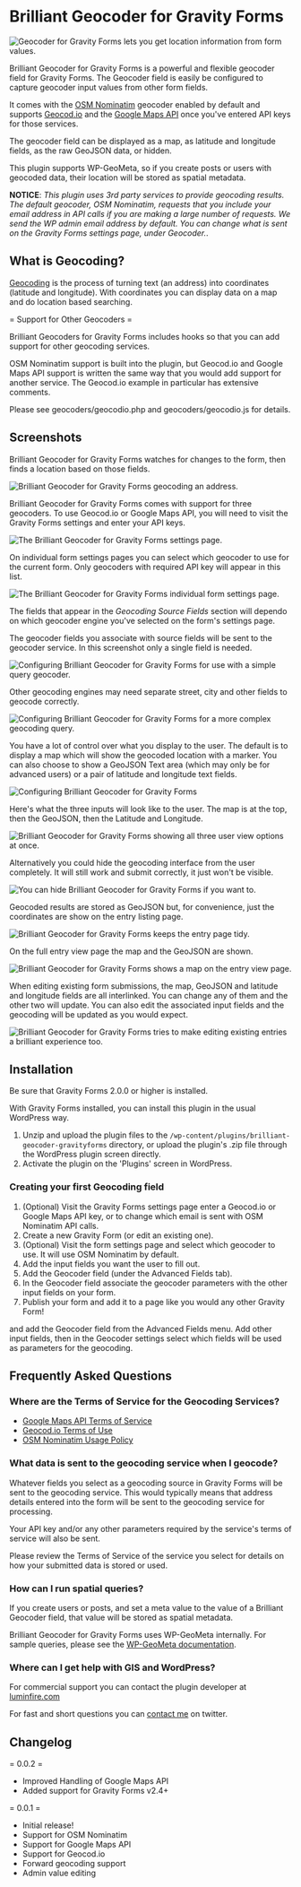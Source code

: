 Brilliant Geocoder for Gravity Forms
==========================
![Geocoder for Gravity Forms lets you get location information from form values.](assets/banner-1544x500.png)

Brilliant Geocoder for Gravity Forms is a powerful and flexible geocoder field
for Gravity Forms. The Geocoder field is easily be configured to capture geocoder 
input values from other form fields.

It comes with the [OSM Nominatim](http://wiki.openstreetmap.org/wiki/Nominatim) 
geocoder enabled by default and supports [Geocod.io](https://geocod.io/) 
and the [Google Maps API](https://developers.google.com/maps/) once you've entered 
API keys for those services. 

The geocoder field can be displayed as a map, as latitude and longitude
fields, as the raw GeoJSON data, or hidden.

This plugin supports WP-GeoMeta, so if you create posts or users with geocoded
data, their location will be stored as spatial metadata.

**NOTICE**: _This plugin uses 3rd party services to provide geocoding results.
The default geocoder, OSM Nominatim, requests that you include your email address 
in API calls if you are making a large number of requests. We send the WP admin 
email address by default. You can change what is sent on the Gravity Forms settings 
page, under *Geocoder*._.

What is Geocoding?
------------------

[Geocoding](https://en.wikipedia.org/wiki/Geocoding) is the process of turning 
text (an address) into coordinates (latitude and longitude). With coordinates 
you can display data on a map and do location based searching.

= Support for Other Geocoders =

Brilliant Geocoders for Gravity Forms includes hooks so that you can add
support for other geocoding services. 

OSM Nominatim support is built into the plugin, but Geocod.io and Google Maps
API support is written the same way that you would add support for another
service. The Geocod.io example in particular has extensive comments. 

Please see geocoders/geocodio.php and geocoders/geocodio.js for details.


Screenshots
-----------
Brilliant Geocoder for Gravity Forms watches for changes to the form, then finds a location based on those fields.

![Brilliant Geocoder for Gravity Forms geocoding an address.](assets/screenshot-1.png)

Brilliant Geocoder for Gravity Forms comes with support for three geocoders. To use Geocod.io or Google Maps API, 
you will need to visit the Gravity Forms settings and enter your API keys.

![The Brilliant Geocoder for Gravity Forms settings page.](assets/screenshot-2.png)

On individual form settings pages you can select which geocoder to use for the current form. Only geocoders with required API 
key will appear in this list.

![The Brilliant Geocoder for Gravity Forms individual form settings page.](assets/screenshot-3.png)

The fields that appear in the _Geocoding Source Fields_ section will dependo on which geocoder engine you've selected
on the form's settings page.

The geocoder fields you associate with source fields will be sent to the geocoder service. In this screenshot only a single field is needed.

![Configuring Brilliant Geocoder for Gravity Forms for use with a simple query geocoder.](assets/screenshot-4.png)

Other geocoding engines may need separate street, city and other fields to geocode correctly. 

![Configuring Brilliant Geocoder for Gravity Forms for a more complex geocoding query.](assets/screenshot-5.png)

You have a lot of control over what you display to the user. The default is to display a map which will show the geocoded location with a marker.
You can also choose to show a GeoJSON Text area (which may only be for advanced users) or a pair of latitude and longitude text fields.

![Configuring Brilliant Geocoder for Gravity Forms ](assets/screenshot-6.png)

Here's what the three inputs will look like to the user. The map is at the top, then the GeoJSON, then the Latitude and Longitude.

![Brilliant Geocoder for Gravity Forms showing all three user view options at once.](assets/screenshot-7.png)

Alternatively you could hide the geocoding interface from the user completely. It will still work and submit correctly, it just won't be visible. 

![You can hide Brilliant Geocoder for Gravity Forms if you want to.](assets/screenshot-8.png)

Geocoded results are stored as GeoJSON but, for convenience, just the coordinates are show on the entry listing page.

![Brilliant Geocoder for Gravity Forms keeps the entry page tidy.](assets/screenshot-9.png)

On the full entry view page the map and the GeoJSON are shown.

![Brilliant Geocoder for Gravity Forms shows a map on the entry view page.](assets/screenshot-10.png)

When editing existing form submissions, the map, GeoJSON and latitude and longitude fields are all interlinked. You can change any of them and the other two will update. You can also edit the associated input fields and the geocoding will be updated as you would expect.

![Brilliant Geocoder for Gravity Forms tries to make editing existing entries a brilliant experience too.](assets/screenshot-11.png)


Installation
------------

Be sure that Gravity Forms 2.0.0 or higher is installed. 

With Gravity Forms installed, you can install this plugin in the usual WordPress way.

1. Unzip and upload the plugin files to the `/wp-content/plugins/brilliant-geocoder-gravityforms` directory,
    or upload the plugin's .zip file through the WordPress plugin screen directly.
2. Activate the plugin on the 'Plugins' screen in WordPress.

### Creating your first Geocoding field

1. (Optional) Visit the Gravity Forms settings page enter a Geocod.io or
Google Maps API key, or to change which email is sent with OSM Nominatim API calls.
2. Create a new Gravity Form (or edit an existing one).
3. (Optional) Visit the form settings page and select which geocoder to use.
It will use OSM Nominatim by default.
4. Add the input fields you want the user to fill out.
5. Add the Geocoder field (under the Advanced Fields tab).
6. In the Geocoder field associate the geocoder parameters with the other input
fields on your form. 
7. Publish your form and add it to a page like you would any other Gravity
Form!

and add the Geocoder field from the Advanced Fields
menu. Add other input fields, then in the Geocoder settings select which
fields will be used as parameters for the geocoding.


Frequently Asked Questions
--------------------------

### Where are the Terms of Service for the Geocoding Services?
 - [Google Maps API Terms of Service](https://developers.google.com/maps/terms)
 - [Geocod.io Terms of Use](https://geocod.io/terms-of-use/)
 - [OSM Nominatim Usage Policy](https://developers.google.com/maps/terms)

### What data is sent to the geocoding service when I geocode?

Whatever fields you select as a geocoding source in Gravity Forms will be sent
to the geocoding service. This would typically means that address details
entered into the form will be sent to the geocoding service for processing.  

Your API key and/or any other parameters required by the service's terms of service
will also be sent. 

Please review the Terms of Service of the service you select for details on
how your submitted data is stored or used.

### How can I run spatial queries?

If you create users or posts, and set a meta value to the value of a  Brilliant 
Geocoder field, that value will be stored as spatial metadata. 

Brilliant Geocoder for Gravity Forms uses WP-GeoMeta internally. For sample 
queries, please see the [WP-GeoMeta documentation](https://github.com/brillliantplugins/wp-geometa#querying).

### Where can I get help with GIS and WordPress?

For commercial support you can contact the plugin developer at
[luminfire.com](https://luminfire.com/contact-us/project-request-form/)

For fast and short questions you can [contact me](https://twitter.com/stuporglue) on twitter.

Changelog
---------
= 0.0.2 = 
* Improved Handling of Google Maps API
* Added support for Gravity Forms v2.4+

= 0.0.1 = 
* Initial release!
* Support for OSM Nominatim
* Support for Google Maps API
* Support for Geocod.io
* Forward geocoding support
* Admin value editing
